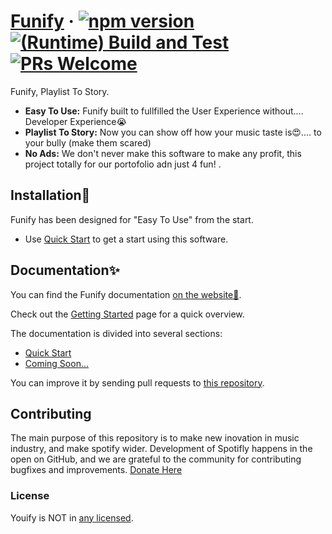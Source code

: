 # [Funify](https://react.dev/) &middot; [![npm version](https://img.shields.io/npm/v/react.svg?style=flat)](https://www.npmjs.com/package/react) [![(Runtime) Build and Test](https://github.com/facebook/react/actions/workflows/runtime_build_and_test.yml/badge.svg)](https://github.com/facebook/react/actions/workflows/runtime_build_and_test.yml) [![PRs Welcome](https://img.shields.io/badge/PRs-welcome-brightgreen.svg)](https://legacy.reactjs.org/docs/how-to-contribute.html#your-first-pull-request)

Funify, Playlist To Story.

* **Easy To Use:** Funify built to fullfilled the User Experience without.... Developer Experience😭
* **Playlist To Story:** Now you can show off how your music taste is😍.... to your bully (make them scared)
* **No Ads:** We don't never make this software to make any profit, this project totally for our portofolio adn just 4 fun! .

## Installation🚀

Funify has been designed for "Easy To Use" from the start.

* Use [Quick Start](https://youtube.com) to get a start using this software.

## Documentation✨

You can find the Funify documentation [on the website🏡](https://youtube.com/).

Check out the [Getting Started](https://youtube.com) page for a quick overview.

The documentation is divided into several sections:

* [Quick Start](https://youtube.com)
* [Coming Soon...](https://youtube.com)

You can improve it by sending pull requests to [this repository](https://github.com/Pashyaaaa/funify).

## Contributing

The main purpose of this repository is to make new inovation in music industry, and make spotify wider. Development of Spotifly happens in the open on GitHub, and we are grateful to the community for contributing bugfixes and improvements.
[Donate Here](https://saweria.co/Vyanz)

### License

Youify is NOT in [any licensed](./LICENSE).
